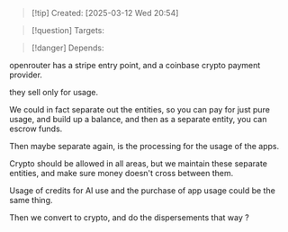 
>[!tip] Created: [2025-03-12 Wed 20:54]

>[!question] Targets: 

>[!danger] Depends: 

openrouter has a stripe entry point, and a coinbase crypto payment provider.

they sell only for usage.

We could in fact separate out the entities, so you can pay for just pure usage, and build up a balance, and then as a separate entity, you can escrow funds.

Then maybe separate again, is the processing for the usage of the apps.

Crypto should be allowed in all areas, but we maintain these separate entities, and make sure money doesn't cross between them.

Usage of credits for AI use and the purchase of app usage could be the same thing.

Then we convert to crypto, and do the dispersements that way ?
